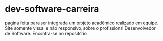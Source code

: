 # dev-software-carreira
pagina feita para ser integrada um projeto acadêmico realizado em equipe. Site somente visual e não responsivo, sobre o profissional Desenvolvedor de  Software. Encontra-se no repositório 
